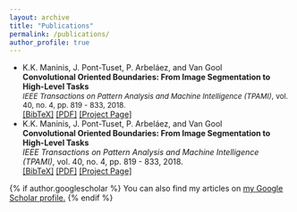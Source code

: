 ```yaml
---
layout: archive
title: "Publications"
permalink: /publications/
author_profile: true
---
```


<ul>
<li > K.K. Maninis, J. Pont-Tuset, P. Arbeláez, and Van Gool
  <br><b>Convolutional Oriented Boundaries: From Image Segmentation to High-Level Tasks</b><br>
<font size="-1"><i>IEEE Transactions on Pattern Analysis and Machine Intelligence (TPAMI)</i>, vol. 40, no. 4, pp. 819 - 833, 2018.
  </font><br />
<a href="javascript:toggleBibtex('Maninis2018')">[BibTeX]</a>
<a href="http://arxiv.org/abs/1701.04658" target="_blank">[PDF]</a> <a href="http://www.vision.ee.ethz.ch/~cvlsegmentation/cob/"  target="_blank">[Project Page]</a>
 
</li>

<li > K.K. Maninis, J. Pont-Tuset, P. Arbeláez, and Van Gool
  <br><b>Convolutional Oriented Boundaries: From Image Segmentation to High-Level Tasks</b><br>
<i>IEEE Transactions on Pattern Analysis and Machine Intelligence (TPAMI)</i>, vol. 40, no. 4, pp. 819 - 833, 2018.
<br />
<a href="javascript:toggleBibtex('Maninis2018')">[BibTeX]</a>
<a href="http://arxiv.org/abs/1701.04658" target="_blank">[PDF]</a> <a href="http://www.vision.ee.ethz.ch/~cvlsegmentation/cob/"  target="_blank">[Project Page]</a>
 
</li>
</ul>


{% if author.googlescholar %}
  You can also find my articles on <u><a href="{{author.googlescholar}}">my Google Scholar profile</a>.</u>
{% endif %}

